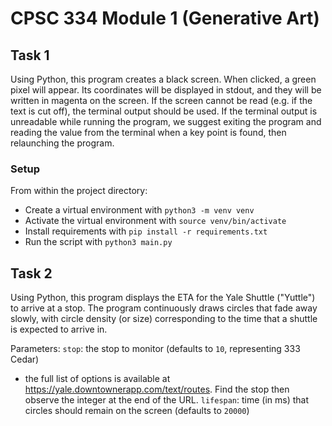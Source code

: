 # CPSC 334 Module 1 (Generative Art)

## Task 1
Using Python, this program creates a black screen. When clicked, a green pixel will appear. Its coordinates will be displayed in stdout, and they will be written in magenta on the screen. If the screen cannot be read (e.g. if the text is cut off), the terminal output should be used. If the terminal output is unreadable while running the program, we suggest exiting the program and reading the value from the terminal when a key point is found, then relaunching the program.

### Setup
From within the project directory:
- Create a virtual environment with `python3 -m venv venv `
- Activate the virtual environment with `source venv/bin/activate`
- Install requirements with `pip install -r requirements.txt`
- Run the script with `python3 main.py`

## Task 2
Using Python, this program displays the ETA for the Yale Shuttle ("Yuttle") to arrive at a stop. The program continuously draws circles that fade away slowly, with circle density (or size) corresponding to the time that a shuttle is expected to arrive in.

Parameters:
`stop`: the stop to monitor (defaults to `10`, representing 333 Cedar)
- the full list of options is available at https://yale.downtownerapp.com/text/routes. Find the stop then observe the integer at the end of the URL.
`lifespan`: time (in ms) that circles should remain on the screen (defaults to `20000`)
